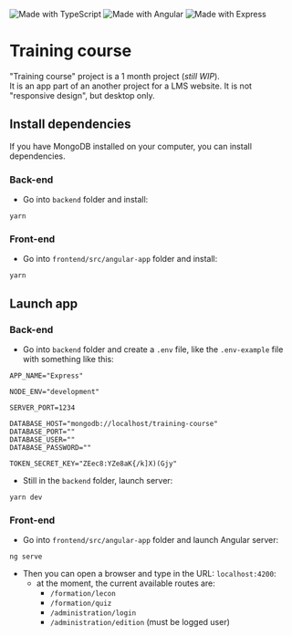 ![Made with TypeScript](https://img.shields.io/badge/Made%20with-TypeScript-blue)
![Made with Angular](https://img.shields.io/badge/Made%20with-Angular-red)
![Made with Express](https://img.shields.io/badge/Made%20with-Express-whitesmoke)

# Training course
"Training course" project is a 1 month project (_still WIP_).<br/>
It is an app part of an another project for a LMS website.
It is not "responsive design", but desktop only.

## Install dependencies
If you have MongoDB installed on your computer, you can install dependencies.

### Back-end
- Go into `backend` folder and install:
```
yarn
```

### Front-end
- Go into `frontend/src/angular-app` folder and install:
```
yarn
```

## Launch app
### Back-end
- Go into `backend` folder and create a `.env` file, like the `.env-example` file with something like this:
```
APP_NAME="Express"

NODE_ENV="development"

SERVER_PORT=1234

DATABASE_HOST="mongodb://localhost/training-course"
DATABASE_PORT=""
DATABASE_USER=""
DATABASE_PASSWORD=""

TOKEN_SECRET_KEY="ZEec8:YZe8aK{/k]X)(Gjy"
```

- Still in the `backend` folder, launch server:
```
yarn dev
```

### Front-end
- Go into `frontend/src/angular-app` folder and launch Angular server:
```
ng serve
```

- Then you can open a browser and type in the URL: `localhost:4200`:
  - at the moment, the current available routes are:
    - `/formation/lecon`
    - `/formation/quiz`
    - `/administration/login`
    - `/administration/edition` (must be logged user)